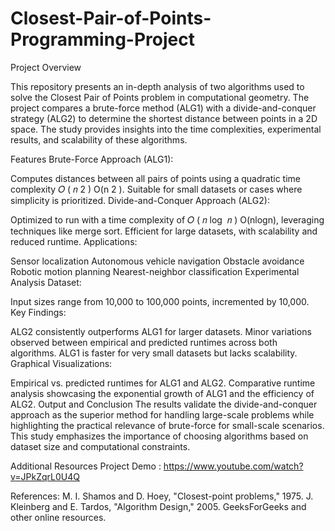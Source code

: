 # Closest-Pair-of-Points-Programming-Project
Project Overview

This repository presents an in-depth analysis of two algorithms used to solve the Closest Pair of Points problem in computational geometry. The project compares a brute-force method (ALG1) with a divide-and-conquer strategy (ALG2) to determine the shortest distance between points in a 2D space. The study provides insights into the time complexities, experimental results, and scalability of these algorithms.

Features
Brute-Force Approach (ALG1):

Computes distances between all pairs of points using a quadratic time complexity 
𝑂
(
𝑛
2
)
O(n 
2
 ).
Suitable for small datasets or cases where simplicity is prioritized.
Divide-and-Conquer Approach (ALG2):

Optimized to run with a time complexity of 
𝑂
(
𝑛
log
⁡
𝑛
)
O(nlogn), leveraging techniques like merge sort.
Efficient for large datasets, with scalability and reduced runtime.
Applications:

Sensor localization
Autonomous vehicle navigation
Obstacle avoidance
Robotic motion planning
Nearest-neighbor classification
Experimental Analysis
Dataset:

Input sizes range from 10,000 to 100,000 points, incremented by 10,000.
Key Findings:

ALG2 consistently outperforms ALG1 for larger datasets.
Minor variations observed between empirical and predicted runtimes across both algorithms.
ALG1 is faster for very small datasets but lacks scalability.
Graphical Visualizations:

Empirical vs. predicted runtimes for ALG1 and ALG2.
Comparative runtime analysis showcasing the exponential growth of ALG1 and the efficiency of ALG2.
Output and Conclusion
The results validate the divide-and-conquer approach as the superior method for handling large-scale problems while highlighting the practical relevance of brute-force for small-scale scenarios. This study emphasizes the importance of choosing algorithms based on dataset size and computational constraints.

Additional Resources
Project Demo : https://www.youtube.com/watch?v=JPkZqrL0U4Q 

References:
M. I. Shamos and D. Hoey, "Closest-point problems," 1975.
J. Kleinberg and E. Tardos, "Algorithm Design," 2005.
GeeksForGeeks and other online resources.
